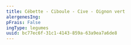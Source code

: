```yaml
---
title: Cébette - Ciboule - Cive - Oignon vert
alergenesIng:
pFrais: False
ingType: legumes
uuid: bc77ec6f-31c1-4143-859a-63a9ea7a6de8
---
```

